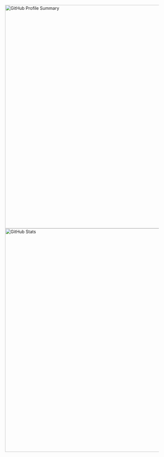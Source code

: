   <img
    width="730"
    src="https://github-profile-summary-cards.vercel.app/api/cards/profile-details?username=TheusHen&theme=radical"
    alt="GitHub Profile Summary"
  />
  <img
    width="730"
    src="https://github-readme-stats.vercel.app/api?username=TheusHen&show_icons=true&theme=radical&count_private=true"
    alt="GitHub Stats"
  />
</div>
